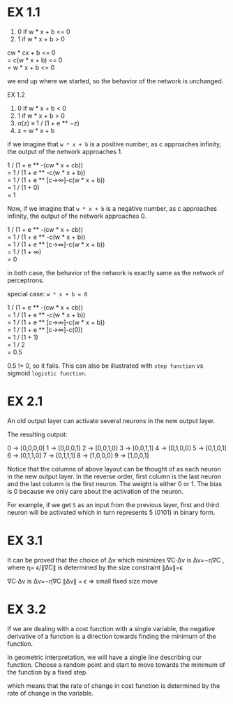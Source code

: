 # EX 1.1
1. 0 if w * x + b <= 0 
2. 1 if w * x + b >  0

cw * cx + b <= 0  
    = c(w * x + b) <= 0\
    = w * x + b <= 0

we end up where we started, so the behavior of the network is unchanged. 

EX 1.2

1. 0 if w * x + b < 0 
2. 1 if w * x + b > 0
3. σ(z) ≡ 1 / (1 + e ** −z)
4. z = w * x + b

if we imagine that `w * x + b` is a positive number, as c approaches infinity, the output of the network approaches 1. 

1 / (1 + e ** -(cw * x + cb))\
    = 1 / (1 + e ** -c(w * x + b))\
    = 1 / (1 + e ** [c->∞]-c(w * x + b))\
    = 1 / (1 + 0)\
    = 1

Now, if we imagine that `w * x + b` is a negative number, as c approaches infinity, the output of the network approaches 0.     

1 / (1 + e ** -(cw * x + cb))\
    = 1 / (1 + e ** -c(w * x + b))\
    = 1 / (1 + e ** [c->∞]-c(w * x + b))\
    = 1 / (1 + ∞)\
    = 0

in both case, the behavior of the network is exactly same as the network of perceptrons.

special case: `w * x + b = 0`

1 / (1 + e ** -(cw * x + cb))\
    = 1 / (1 + e ** -c(w * x + b))\
    = 1 / (1 + e ** [c->∞]-c(w * x + b))\
    = 1 / (1 + e ** [c->∞]-c(0))\
    = 1 / (1 + 1)\
    = 1 / 2\
    = 0.5

0.5 != 0, so it fails. This can also be illustrated with `step function` vs sigmoid `logistic function`.

# EX 2.1

An old output layer can activate several neurons in the new output layer.

The resulting output: 

0 -> [0,0,0,0]
1 -> [0,0,0,1]
2 -> [0,0,1,0]
3 -> [0,0,1,1]
4 -> [0,1,0,0]
5 -> [0,1,0,1]
6 -> [0,1,1,0]
7 -> [0,1,1,1]
8 -> [1,0,0,0]
9 -> [1,0,0,1]

Notice that the columns of above layout can be thought of as each neuron in the new output layer. In the reverse order, first column is the last neuron and the last column is the first neuron. The weight is either 0 or 1. The bias is 0 because we only care about the activation of the neuron.

For example, if we get `5` as an input from the previous layer, first and third neuron will be activated which in turn represents 5 (0101) in binary form.

# EX 3.1

It can be proved that the choice of Δv which minimizes ∇C⋅Δv is Δv=−η∇C
, where η= ϵ/∥∇C∥ is determined by the size constraint ∥Δv∥=ϵ

∇C⋅Δv is Δv=−η∇C
∥Δv∥ = ϵ => small fixed size move

# EX 3.2

If we are dealing with a cost function with a single variable, the negative derivative of a function is a direction towards finding the minimum of the function. 

In geometric interpretation, we will have a single line describing our function. Choose a random point and start to move towards the minimum of the function by a fixed step.


 

which means that the rate of change in cost function is determined by the rate of change in the variable.
